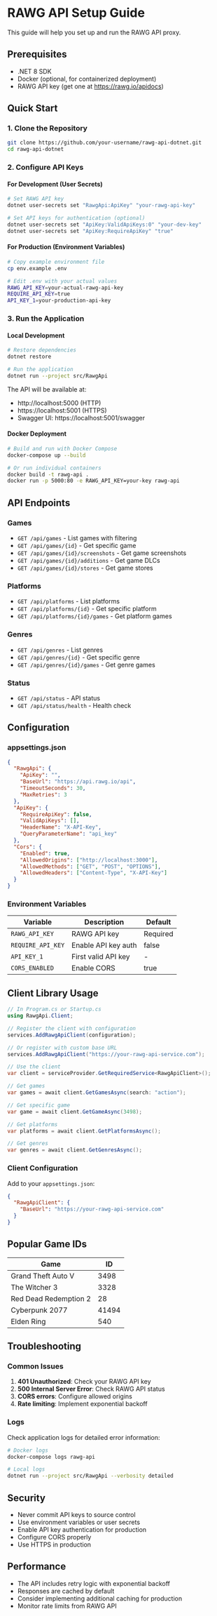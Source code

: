# RAWG API Setup Guide

This guide will help you set up and run the RAWG API proxy.

## Prerequisites

- .NET 8 SDK
- Docker (optional, for containerized deployment)
- RAWG API key (get one at https://rawg.io/apidocs)

## Quick Start

### 1. Clone the Repository

```bash
git clone https://github.com/your-username/rawg-api-dotnet.git
cd rawg-api-dotnet
```

### 2. Configure API Keys

#### For Development (User Secrets)

```bash
# Set RAWG API key
dotnet user-secrets set "RawgApi:ApiKey" "your-rawg-api-key"

# Set API keys for authentication (optional)
dotnet user-secrets set "ApiKey:ValidApiKeys:0" "your-dev-key"
dotnet user-secrets set "ApiKey:RequireApiKey" "true"
```

#### For Production (Environment Variables)

```bash
# Copy example environment file
cp env.example .env

# Edit .env with your actual values
RAWG_API_KEY=your-actual-rawg-api-key
REQUIRE_API_KEY=true
API_KEY_1=your-production-api-key
```

### 3. Run the Application

#### Local Development

```bash
# Restore dependencies
dotnet restore

# Run the application
dotnet run --project src/RawgApi
```

The API will be available at:
- http://localhost:5000 (HTTP)
- https://localhost:5001 (HTTPS)
- Swagger UI: https://localhost:5001/swagger

#### Docker Deployment

```bash
# Build and run with Docker Compose
docker-compose up --build

# Or run individual containers
docker build -t rawg-api .
docker run -p 5000:80 -e RAWG_API_KEY=your-key rawg-api
```

## API Endpoints

### Games
- `GET /api/games` - List games with filtering
- `GET /api/games/{id}` - Get specific game
- `GET /api/games/{id}/screenshots` - Get game screenshots
- `GET /api/games/{id}/additions` - Get game DLCs
- `GET /api/games/{id}/stores` - Get game stores

### Platforms
- `GET /api/platforms` - List platforms
- `GET /api/platforms/{id}` - Get specific platform
- `GET /api/platforms/{id}/games` - Get platform games

### Genres
- `GET /api/genres` - List genres
- `GET /api/genres/{id}` - Get specific genre
- `GET /api/genres/{id}/games` - Get genre games

### Status
- `GET /api/status` - API status
- `GET /api/status/health` - Health check

## Configuration

### appsettings.json

```json
{
  "RawgApi": {
    "ApiKey": "",
    "BaseUrl": "https://api.rawg.io/api",
    "TimeoutSeconds": 30,
    "MaxRetries": 3
  },
  "ApiKey": {
    "RequireApiKey": false,
    "ValidApiKeys": [],
    "HeaderName": "X-API-Key",
    "QueryParameterName": "api_key"
  },
  "Cors": {
    "Enabled": true,
    "AllowedOrigins": ["http://localhost:3000"],
    "AllowedMethods": ["GET", "POST", "OPTIONS"],
    "AllowedHeaders": ["Content-Type", "X-API-Key"]
  }
}
```

### Environment Variables

| Variable | Description | Default |
|----------|-------------|---------|
| `RAWG_API_KEY` | RAWG API key | Required |
| `REQUIRE_API_KEY` | Enable API key auth | false |
| `API_KEY_1` | First valid API key | - |
| `CORS_ENABLED` | Enable CORS | true |

## Client Library Usage

```csharp
// In Program.cs or Startup.cs
using RawgApi.Client;

// Register the client with configuration
services.AddRawgApiClient(configuration);

// Or register with custom base URL
services.AddRawgApiClient("https://your-rawg-api-service.com");

// Use the client
var client = serviceProvider.GetRequiredService<RawgApiClient>();

// Get games
var games = await client.GetGamesAsync(search: "action");

// Get specific game
var game = await client.GetGameAsync(3498);

// Get platforms
var platforms = await client.GetPlatformsAsync();

// Get genres
var genres = await client.GetGenresAsync();
```

### Client Configuration

Add to your `appsettings.json`:

```json
{
  "RawgApiClient": {
    "BaseUrl": "https://your-rawg-api-service.com"
  }
}
```

## Popular Game IDs

| Game | ID |
|------|----|
| Grand Theft Auto V | 3498 |
| The Witcher 3 | 3328 |
| Red Dead Redemption 2 | 28 |
| Cyberpunk 2077 | 41494 |
| Elden Ring | 540 |

## Troubleshooting

### Common Issues

1. **401 Unauthorized**: Check your RAWG API key
2. **500 Internal Server Error**: Check RAWG API status
3. **CORS errors**: Configure allowed origins
4. **Rate limiting**: Implement exponential backoff

### Logs

Check application logs for detailed error information:

```bash
# Docker logs
docker-compose logs rawg-api

# Local logs
dotnet run --project src/RawgApi --verbosity detailed
```

## Security

- Never commit API keys to source control
- Use environment variables or user secrets
- Enable API key authentication for production
- Configure CORS properly
- Use HTTPS in production

## Performance

- The API includes retry logic with exponential backoff
- Responses are cached by default
- Consider implementing additional caching for production
- Monitor rate limits from RAWG API 